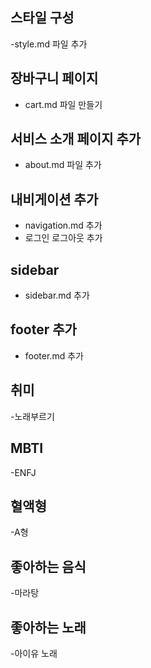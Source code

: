 ## 스타일 구성
-style.md 파일 추가

## 장바구니 페이지
- cart.md 파일 만들기
## 서비스 소개 페이지 추가
- about.md 파일 추가
## 내비게이션 추가
- navigation.md 추가
- 로그인 로그아웃 추가
## sidebar
- sidebar.md 추가


## footer 추가
- footer.md 추가

## 취미
-노래부르기

## MBTI
-ENFJ

## 혈액형
-A형

## 좋아하는 음식
-마라탕

## 좋아하는 노래
-아이유 노래